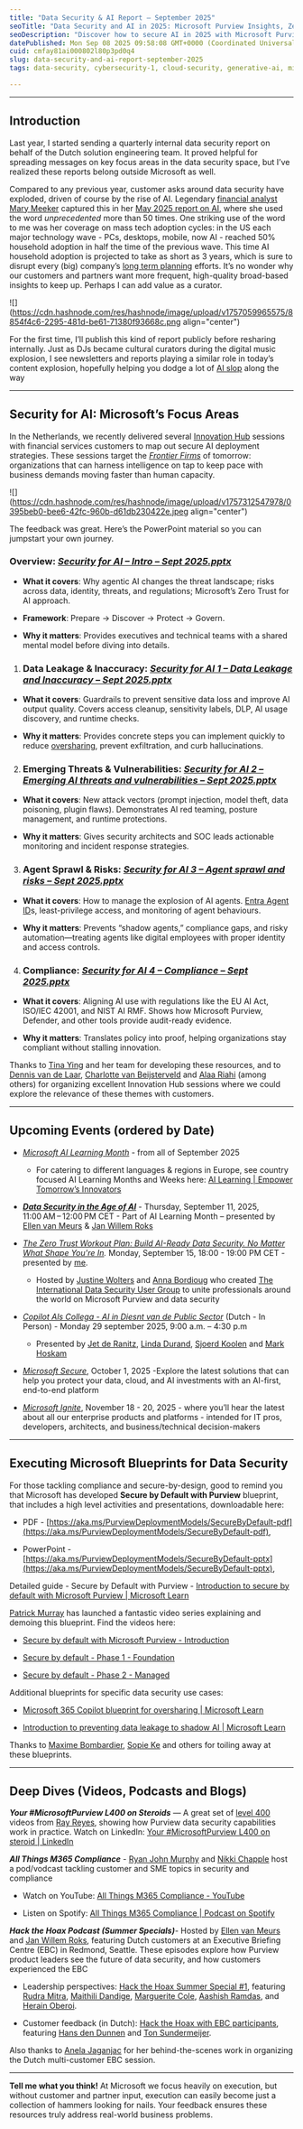 ```yaml
---
title: "Data Security & AI Report – September 2025"
seoTitle: "Data Security and AI in 2025: Microsoft Purview Insights, Zero Trust"
seoDescription: "Discover how to secure AI in 2025 with Microsoft Purview: data security guardrails, compliance strategies, and Zero Trust insights for enterprises"
datePublished: Mon Sep 08 2025 09:58:08 GMT+0000 (Coordinated Universal Time)
cuid: cmfay81ai000802l80p3pd0q4
slug: data-security-and-ai-report-september-2025
tags: data-security, cybersecurity-1, cloud-security, generative-ai, microsoft-365, ai-security, microsoft-purview, eu-ai-act, enterprise-ai-adoption

---
```


---

## Introduction

Last year, I started sending a quarterly internal data security report on behalf of the Dutch solution engineering team. It proved helpful for spreading messages on key focus areas in the data security space, but I’ve realized these reports belong outside Microsoft as well.

Compared to any previous year, customer asks around data security have exploded, driven of course by the rise of AI. Legendary [financial analyst Mary Meeker](https://www.deeplearning.ai/the-batch/venture-capitalist-mary-meeker-revives-her-trend-reports-with-a-deep-dive-into-the-ai-boom/) captured this in her [May 2025 report on AI](https://www.bondcap.com/report/pdf/Trends_Artificial_Intelligence.pdf), where she used the word *unprecedented* more than 50 times. One striking use of the word to me was her coverage on mass tech adoption cycles: in the US each major technology wave - PCs, desktops, mobile, now AI - reached 50% household adoption in half the time of the previous wave. This time AI household adoption is projected to take as short as 3 years, which is sure to disrupt every (big) company’s [long term planning](https://www.mckinsey.com/capabilities/strategy-and-corporate-finance/our-insights/enduring-ideas-the-three-horizons-of-growth?) efforts. It’s no wonder why our customers and partners want more frequent, high-quality broad-based insights to keep up. Perhaps I can add value as a curator.

![](https://cdn.hashnode.com/res/hashnode/image/upload/v1757059965575/8854f4c6-2295-481d-be61-71380f93668c.png align="center")

For the first time, I’ll publish this kind of report publicly before resharing internally. Just as DJs became cultural curators during the digital music explosion, I see newsletters and reports playing a similar role in today’s content explosion, hopefully helping you dodge a lot of [AI slop](https://en.wikipedia.org/wiki/AI_slop) along the way

---

## Security for AI: Microsoft’s Focus Areas

In the Netherlands, we recently delivered several [Innovation Hub](https://www.microsoft.com/en-us/hub) sessions with financial services customers to map out secure AI deployment strategies. These sessions target the [*Frontier Firms*](https://www.microsoft.com/en-us/worklab/work-trend-index/2025-the-year-the-frontier-firm-is-born) of tomorrow: organizations that can harness intelligence on tap to keep pace with business demands moving faster than human capacity.

![](https://cdn.hashnode.com/res/hashnode/image/upload/v1757312547978/0395beb0-bee6-42fc-960b-d61db230422e.jpeg align="center")

The feedback was great. Here’s the PowerPoint material so you can jumpstart your own journey.

### Overview: [*Security for AI – Intro – Sept 2025.pptx*](https://livesend.microsoft.com/i/uwLJ79rAy78nna5Hl04H0Q2gQImGllYr9nDweI9sUrsQaGmlyQv4IZxpVnXhRkqGr0g4qyqgkWPtiK52V___lg1UAJ1i142dOlWz4LN8tvDbZVtGLEoutvYRl5lkW11AY7)

* **What it covers**: Why agentic AI changes the threat landscape; risks across data, identity, threats, and regulations; Microsoft’s Zero Trust for AI approach.
    
* **Framework**: Prepare → Discover → Protect → Govern.
    
* **Why it matters**: Provides executives and technical teams with a shared mental model before diving into details.
    

1. ### Data Leakage & Inaccuracy: [*Security for AI 1 – Data Leakage and Inaccuracy – Sept 2025.pptx*](https://livesend.microsoft.com/i/uwLJ79rAy78nna5Hl04H0Q2gQImGllYr9nDweI9sUrvuVSmFVPvcePsSpDLn7wOMu1nTx3EEzE5JUKOiEdYWmMRNn8p2Z2Hl6jO7RhABp2rfGLEaFDploRrcYT4QAjzo)
    

* **What it covers**: Guardrails to prevent sensitive data loss and improve AI output quality. Covers access cleanup, sensitivity labels, DLP, AI usage discovery, and runtime checks.
    
* **Why it matters**: Provides concrete steps you can implement quickly to reduce [oversharing](https://techcommunity.microsoft.com/blog/microsoft365copilotblog/mitigate-oversharing-to-govern-microsoft-365-copilot-and-agents/4448744), prevent exfiltration, and curb hallucinations.
    

2. ### Emerging Threats & Vulnerabilities: [*Security for AI 2 – Emerging AI threats and vulnerabilities – Sept 2025.pptx*](https://livesend.microsoft.com/i/uwLJ79rAy78nna5Hl04H0Q2gQImGllYr9nDweI9sUruMhOSbMoOecZ8___w4bCrjIAQnPLUSSIGNgT8SZABwcnT40fMTTkPLUSSIGNTD7W4DdnQseV6xsCZQUlqdhqo26___ZLZVtWLiS47n18)
    

* **What it covers**: New attack vectors (prompt injection, model theft, data poisoning, plugin flaws). Demonstrates AI red teaming, posture management, and runtime protections.
    
* **Why it matters**: Gives security architects and SOC leads actionable monitoring and incident response strategies.
    

3. ### Agent Sprawl & Risks: [*Security for AI 3 – Agent sprawl and risks – Sept 2025.pptx*](https://livesend.microsoft.com/i/uwLJ79rAy78nna5Hl04H0Q2gQImGllYr9nDweI9sUrvBbAqF4v9XTkB96tty7KJuTU85hQQI74CPLUSSIGNeXlOtkRfmzAbzT6JYiHgbbBB4lttH3inUkpsTFSvDzWKJf2___qS9N)
    

* **What it covers**: How to manage the explosion of AI agents. [Entra Agent ID](https://techcommunity.microsoft.com/blog/microsoft-entra-blog/announcing-microsoft-entra-agent-id-secure-and-manage-your-ai-agents/3827392)s, least-privilege access, and monitoring of agent behaviours.
    
* **Why it matters**: Prevents “shadow agents,” compliance gaps, and risky automation—treating agents like digital employees with proper identity and access controls.
    

4. ### Compliance: [*Security for AI 4 – Compliance – Sept 2025.pptx*](https://livesend.microsoft.com/i/uwLJ79rAy78nna5Hl04H0Q2gQImGllYr9nDweI9sUrs1ycrW6FhM7Z6bjZJC9GQVKPLUSSIGNwmFk6EgqnRYGPLUSSIGNbCvYuxTlfobfr5YXX1tTzfXnCaCLfSEPQICilSxJwOeXav90d)
    

* **What it covers**: Aligning AI use with regulations like the EU AI Act, ISO/IEC 42001, and NIST AI RMF. Shows how Microsoft Purview, Defender, and other tools provide audit-ready evidence.
    
* **Why it matters**: Translates policy into proof, helping organizations stay compliant without stalling innovation.
    

Thanks to [Tina Ying](https://www.linkedin.com/in/tinaying/) and her team for developing these resources, and to [Dennis van de Laar](https://www.linkedin.com/in/dennis-van-de-laar-0374b4/), [Charlotte van Beijsterveld](https://www.linkedin.com/in/charlotte-van-beijsterveld/) and [Alaa Riahi](https://www.linkedin.com/in/alaa-riahi-b7ab04b8/) (among others) for organizing excellent Innovation Hub sessions where we could explore the relevance of these themes with customers.

---

## Upcoming Events (ordered by Date)

* [*Microsoft AI Learning Month*](https://pulse.microsoft.com/nl-nl/microsoft-ai-learning-month-nl/) - from all of September 2025
    
    * For catering to different languages & regions in Europe, see country focused AI Learning Months and Weeks here: [AI Learning | Empower Tomorrow’s Innovators](https://www.microsoft.com/en/emea/empower-tomorrows-innovators/)
        
* [***Data Security in the Age of AI***](https://www.microsoft.com/en/emea/empower-tomorrows-innovators/) - Thursday, September 11, 2025, 11:00 AM – 12:00 PM CET - Part of AI Learning Month – presented by [Ellen van Meurs](https://www.linkedin.com/in/ellenvanmeurs) & [Jan Willem Roks](https://www.linkedin.com/in/janwillemroks/)
    
* [*The Zero Trust Workout Plan: Build AI-Ready Data Security. No Matter What Shape You're In*](https://luma.com/tvtyd7xq)*.* Monday, September 15, 18:00 - 19:00 PM CET - presented by [me](https://www.linkedin.com/feed/).
    
    * Hosted by [Justine Wolters](https://www.linkedin.com/in/justinewolters/) and [Anna Bordioug](https://www.linkedin.com/in/anna-bordioug/) who created [The International Data Security User Group](https://www.linkedin.com/company/international-data-security-user-group/) to unite professionals around the world on Microsoft Purview and data security
        
* [*Copilot Als Collega - AI in Diesnt van de Public Sector*](https://msevents.microsoft.com/event?id=4063080150) (Dutch - In Person) - Monday 29 september 2025, 9:00 a.m. – 4:30 p.m
    
    * Presented by [Jet de Ranitz](https://www.linkedin.com/in/deranitz/), [Linda Durand](https://www.linkedin.com/in/linda-durand-74441657/), [Sjoerd Koolen](https://www.linkedin.com/in/sjoerd-koolen/) and [Mark Hoskam](https://www.linkedin.com/in/markhoskam/)
        
* [*Microsoft Secure*](https://register.secure.microsoft.com/?ocid=cmmey40jaz9), October 1, 2025 -Explore the latest solutions that can help you protect your data, cloud, and AI investments with an AI-first, end-to-end platform
    
* [*Microsoft Ignite*](https://register.secure.microsoft.com/?ocid=cmmey40jaz9), November 18 - 20, 2025 - where you’ll hear the latest about all our enterprise products and platforms - intended for IT pros, developers, architects, and business/technical decision-makers
    

---

## Executing Microsoft Blueprints for Data Security

For those tackling compliance and secure-by-design, good to remind you that Microsoft has developed **Secure by Default with Purview** blueprint, that includes a high level activities and presentations, downloadable here:

* PDF - [https://aka.ms/PurviewDeploymentModels/SecureByDefault-pdf](https://aka.ms/PurviewDeploymentModels/SecureByDefault-pdf),
    
* PowerPoint - [https://aka.ms/PurviewDeploymentModels/SecureByDefault-pptx](https://aka.ms/PurviewDeploymentModels/SecureByDefault-pptx),
    

Detailed guide - Secure by Default with Purview - [Introduction to secure by default with Microsoft Purview | Microsoft Learn](https://learn.microsoft.com/en-us/purview/deploymentmodels/depmod-securebydefault-intro)

[Patrick Murray](https://www.linkedin.com/in/patrick-murray-30ab1621/) has launched a fantastic video series explaining and demoing this blueprint. Find the videos here:

* [Secure by default with Microsoft Purview - Introduction](https://m365accelerator.microsoft.com/videos/secure-by-default-with-microsoft-purview-introduction)
    
* [Secure by default - Phase 1 - Foundation](https://m365accelerator.microsoft.com/videos/secure-by-default-phase-one-foundation)
    
* [Secure by default - Phase 2 - Managed](https://m365accelerator.microsoft.com/videos/secure-by-default-phase-two-managed)
    

Additional blueprints for specific data security use cases:

* [Microsoft 365 Copilot blueprint for oversharing | Microsoft Learn](https://learn.microsoft.com/en-us/copilot/microsoft-365/microsoft-365-copilot-blueprint-oversharing)
    
* [Introduction to preventing data leakage to shadow AI | Microsoft Learn](https://learn.microsoft.com/en-gb/purview/deploymentmodels/depmod-data-leak-shadow-ai-intro)
    

Thanks to [Maxime Bombardier](https://www.linkedin.com/in/maximebombardier/), [Sopie Ke](https://www.linkedin.com/in/sophieke/) and others for toiling away at these blueprints.

---

## Deep Dives (Videos, Podcasts and Blogs)

***Your #MicrosoftPurview L400 on Steroids*** — A great set of [level 400](https://akfash.wordpress.com/2010/10/31/microsoft-standard-level-definitions/) videos from [Ray Reyes](https://www.linkedin.com/in/ray-reyes-598062125/), showing how Purview data security capabilities work in practice. Watch on LinkedIn: [Your #MicrosoftPurview L400 on steroid | LinkedIn](https://www.linkedin.com/pulse/your-microsoftpurview-l400-steroid-ray-reyes-khjkc)

***All Things M365 Compliance*** - [Ryan John Murphy](https://www.linkedin.com/in/ryanjmurphym365consultant/) and [Nikki Chapple](https://www.linkedin.com/in/nikkichapple/) host a pod/vodcast tackling customer and SME topics in security and compliance

* Watch on YouTube: [All Things M365 Compliance - YouTube](https://www.youtube.com/@allthingsm365compliance/videos)
    
* Listen on Spotify: [All Things M365 Compliance | Podcast on Spotify](https://open.spotify.com/show/17ylUnAOJ2INes5PNVQsmS?si=09842edcfc86499d&nd=1&dlsi=fa38185b763244b3)
    

***Hack the Hoax Podcast (Summer Specials)***\- Hosted by [Ellen van Meurs](https://www.linkedin.com/in/ellenvanmeurs) and [Jan Willem Roks](https://www.linkedin.com/in/janwillemroks/), featuring Dutch customers at an Executive Briefing Centre (EBC) in Redmond, Seattle. These episodes explore how Purview product leaders see the future of data security, and how customers experienced the EBC

* Leadership perspectives: [Hack the Hoax Summer Special #1](https://open.spotify.com/episode/4ot4Y9swdApnLtgG92a5S6?si=43c8728ad48a412f), featuring [Rudra Mitra](https://www.linkedin.com/in/rudramitra/), [Maithili Dandige](https://www.linkedin.com/in/maithilidandige/), [Marguerite Cole](https://www.linkedin.com/in/margueritecole/), [Aashish Ramdas](https://www.linkedin.com/in/aashishramdas/), and [Herain Oberoi](https://www.linkedin.com/in/herain/).
    
* Customer feedback (in Dutch): [Hack the Hoax with EBC participants](https://open.spotify.com/episode/1O9eHXLOLu7Inl0PHUyeJm?si=24b1a4ac700c4ad4), featuring [Hans den Dunnen](https://www.linkedin.com/in/hdendunnen/) and [Ton Sundermeijer](https://www.linkedin.com/in/ton-sundermeijer-2039543/).
    

Also thanks to [Anela Jaganjac](https://www.linkedin.com/in/anela-j-07bb997/) for her behind-the-scenes work in organizing the Dutch multi-customer EBC session.

---

**Tell me what you think!** At Microsoft we focus heavily on execution, but without customer and partner input, execution can easily become just a collection of hammers looking for nails. Your feedback ensures these resources truly address real-world business problems.